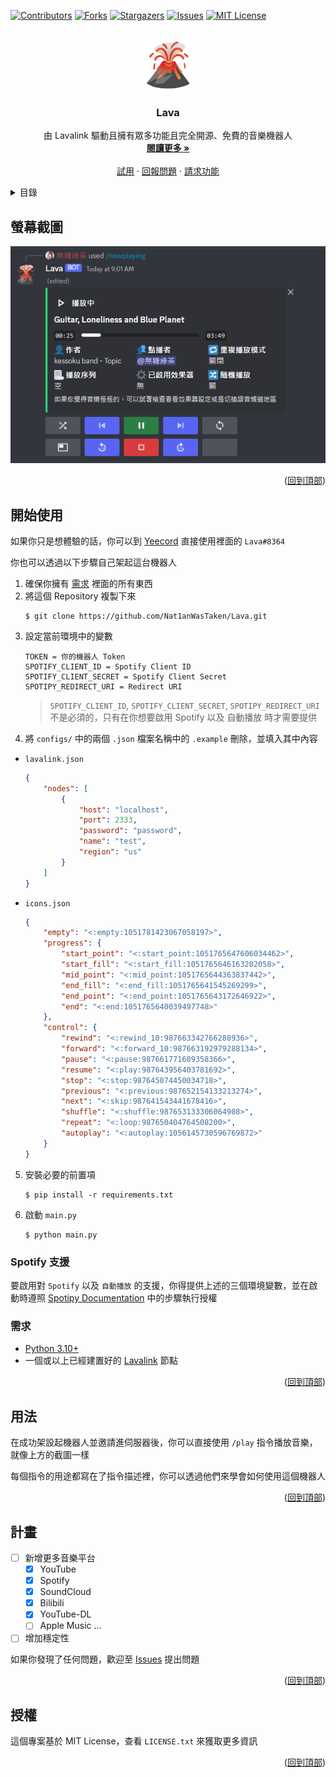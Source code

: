 <!-- PROJECT SHIELDS -->
<!--
*** I'm using markdown "reference style" links for readability.
*** Reference links are enclosed in brackets [ ] instead of parentheses ( ).
*** See the bottom of this document for the declaration of the reference variables
*** for contributors-url, forks-url, etc. This is an optional, concise syntax you may use.
*** https://www.markdownguide.org/basic-syntax/#reference-style-links
-->
[![Contributors][contributors-shield]][contributors-url]
[![Forks][forks-shield]][forks-url]
[![Stargazers][stars-shield]][stars-url]
[![Issues][issues-shield]][issues-url]
[![MIT License][license-shield]][license-url]

<!-- PROJECT LOGO -->
<br />
<div align="center">
  <a href="https://github.com/Nat1anWasTaken/Lava">
    <img src="img/logo.png" alt="Logo" width="80" height="80">
  </a>

<h3 align="center">Lava</h3>

  <p align="center">
    由 Lavalink 驅動且擁有眾多功能且完全開源、免費的音樂機器人
    <br />
    <a href="#關於專案"><strong>閱讀更多 »</strong></a>
    <br />
    <br />
    <a href="https://discord.gg/yeecord">試用</a>
    ·
    <a href="https://github.com/Nat1anWasTaken/Lava/issues">回報問題</a>
    ·
    <a href="https://github.com/Nat1anWasTaken/Lava/issues">請求功能</a>
  </p>
</div>

<!-- TABLE OF CONTENTS -->
<details>
  <summary>目錄</summary>
  <ol>
    <li>
      <a href="#螢幕截圖">螢幕截圖</a>
    </li>
    <li>
      <a href="#開始使用">開始使用</a>
      <ul>
        <li><a href="#spotify-支援">Spotify 支援</a></li>
        <li><a href="#需求">需求</a></li>
      </ul>
    </li>
    <li><a href="#用法">用法</a></li>
    <li><a href="#計畫">計畫</a></li>
    <li><a href="#授權">授權</a></li>
  </ol>
</details>

<!-- SCREENSHOTS -->

## 螢幕截圖

![播放器][player-screenshot]

<p align="right">(<a href="#readme-top">回到頂部</a>)</p>

<!-- GETTING STARTED -->

## 開始使用

如果你只是想體驗的話，你可以到 [Yeecord][yeecord] 直接使用裡面的 `Lava#8364`

你也可以透過以下步驟自己架起這台機器人

1. 確保你擁有 [需求](#需求) 裡面的所有東西
2. 將這個 Repository 複製下來
    ```shell
    $ git clone https://github.com/Nat1anWasTaken/Lava.git
    ```
3. 設定當前環境中的變數
    ```env
    TOKEN = 你的機器人 Token
    SPOTIFY_CLIENT_ID = Spotify Client ID
    SPOTIFY_CLIENT_SECRET = Spotify Client Secret
    SPOTIPY_REDIRECT_URI = Redirect URI
    ```
   > `SPOTIFY_CLIENT_ID`, `SPOTIFY_CLIENT_SECRET`, `SPOTIPY_REDIRECT_URI` 不是必須的，只有在你想要啟用 Spotify 以及 自動播放
   時才需要提供
4. 將 `configs/` 中的兩個 `.json` 檔案名稱中的 `.example` 刪除，並填入其中內容
  * `lavalink.json`
      ```json
      {
          "nodes": [
              {
                  "host": "localhost",
                  "port": 2333,
                  "password": "password",
                  "name": "test",
                  "region": "us"
              }
          ]
      }
      ```
  * `icons.json`
      ```json
      {
          "empty": "<:empty:1051781423067058197>",
          "progress": {
              "start_point": "<:start_point:1051765647606034462>",
              "start_fill": "<:start_fill:1051765646163202058>",
              "mid_point": "<:mid_point:1051765644363837442>",
              "end_fill": "<:end_fill:1051765641545269299>",
              "end_point": "<:end_point:1051765643172646922>",
              "end": "<:end:1051765640039497748>"
          },
          "control": {
              "rewind": "<:rewind_10:987663342766288936>",
              "forward": "<:forward_10:987663192979288134>",
              "pause": "<:pause:987661771609358366>",
              "resume": "<:play:987643956403781692>",
              "stop": "<:stop:987645074450034718>",
              "previous": "<:previous:987652154133213274>",
              "next": "<:skip:987641543441678416>",
              "shuffle": "<:shuffle:987653133306064908>",
              "repeat": "<:loop:987650404764508200>",
              "autoplay": "<:autoplay:1056145730596769872>"
          }
      }
      ```
5. 安裝必要的前置項
    ```shell
    $ pip install -r requirements.txt
    ```
6. 啟動 `main.py`
    ```shell
    $ python main.py
    ```

### Spotify 支援

要啟用對 `Spotify` 以及 `自動播放`
的支援，你得提供上述的三個環境變數，並在啟動時遵照 [Spotipy Documentation](spotipy-authorization-flow) 中的步驟執行授權

### 需求

* [Python 3.10+][python]
* 一個或以上已經建置好的 [Lavalink][lavalink] 節點

<p align="right">(<a href="#readme-top">回到頂部</a>)</p>


<!-- USAGE EXAMPLES -->

## 用法

在成功架設起機器人並邀請進伺服器後，你可以直接使用 `/play` 指令播放音樂，就像上方的截圖一樣

每個指令的用途都寫在了指令描述裡，你可以透過他們來學會如何使用這個機器人

<p align="right">(<a href="#readme-top">回到頂部</a>)</p>


<!-- ROADMAP -->

## 計畫

- [ ] 新增更多音樂平台
  - [x] YouTube
  - [x] Spotify
  - [x] SoundCloud
  - [x] Bilibili
  - [x] YouTube-DL
  - [ ] Apple Music
    ...
- [ ] 增加穩定性

如果你發現了任何問題，歡迎至 [Issues][issues] 提出問題

<p align="right">(<a href="#readme-top">回到頂部</a>)</p>


<!-- LICENSE -->

## 授權

這個專案基於 MIT License，查看 `LICENSE.txt` 來獲取更多資訊

<p align="right">(<a href="#readme-top">回到頂部</a>)</p>

<!-- SHIELDS -->

[contributors-shield]: https://img.shields.io/github/contributors/Nat1anWasTaken/Lava.svg?style=for-the-badge

[contributors-url]: https://github.com/Nat1anWasTaken/Lava/graphs/contributors

[forks-shield]: https://img.shields.io/github/forks/Nat1anWasTaken/Lava.svg?style=for-the-badge

[forks-url]: https://github.com/Nat1anWasTaken/Lava/network/members

[stars-shield]: https://img.shields.io/github/stars/Nat1anWasTaken/Lava.svg?style=for-the-badge

[stars-url]: https://github.com/Nat1anWasTaken/Lava/stargazers

[issues-shield]: https://img.shields.io/github/issues/Nat1anWasTaken/Lava.svg?style=for-the-badge

[issues-url]: https://github.com/Nat1anWasTaken/Lava/issues

[license-shield]: https://img.shields.io/github/license/Nat1anWasTaken/Lava.svg?style=for-the-badge

[license-url]: https://github.com/Nat1anWasTaken/Lava/blob/master/LICENSE.txt

<!-- LINKS -->

[yeecord]: https://discord.gg/yeecord

[python]: https://python.org

[lavalink]: https://github.com/freyacodes/Lavalink

[spotipy-authorization-flow]: https://spotipy.readthedocs.io/en/2.22.0/#authorization-code-flow

[issues]: https://github.com/Nat1anWasTaken/Lava/issues

<!-- IMAGES -->

[player-screenshot]: img/player.png